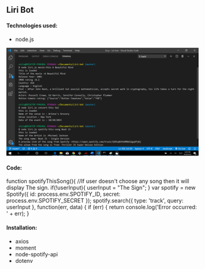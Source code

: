 ## Liri Bot


#### Technologies used:

* node.js

![liri.png](liri.png)

#### Code:
function spotifyThisSong(){
    //If user doesn't choose any song then it will display The sign.
    if(!userInput){
        userInput = "The Sign";
    }
 var spotify = new Spotify({
    id: process.env.SPOTIFY_ID,
  secret: process.env.SPOTIFY_SECRET
});
spotify.search({ type: 'track', query: userInput }, function(err, data) {
    if (err) {
      return console.log('Error occurred: ' + err);
    }

#### Installation:

* axios
* moment
* node-spotify-api
* dotenv

